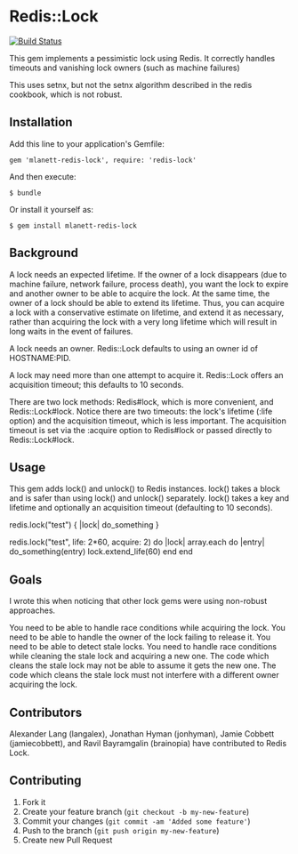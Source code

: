 # Redis::Lock

[![Build Status](https://secure.travis-ci.org/langalex/redis-lock.png?branch=master)](http://travis-ci.org/langalex/redis-lock)


This gem implements a pessimistic lock using Redis.
It correctly handles timeouts and vanishing lock owners (such as machine failures)

This uses setnx, but not the setnx algorithm described in the redis cookbook, which is not robust.

## Installation

Add this line to your application's Gemfile:

    gem 'mlanett-redis-lock', require: 'redis-lock'

And then execute:

    $ bundle

Or install it yourself as:

    $ gem install mlanett-redis-lock

## Background

A lock needs an expected lifetime.
If the owner of a lock disappears (due to machine failure, network failure, process death),
you want the lock to expire and another owner to be able to acquire the lock.
At the same time, the owner of a lock should be able to extend its lifetime.
Thus, you can acquire a lock with a conservative estimate on lifetime, and extend it as necessary,
rather than acquiring the lock with a very long lifetime which will result in long waits in the event of failures.

A lock needs an owner. Redis::Lock defaults to using an owner id of HOSTNAME:PID.

A lock may need more than one attempt to acquire it. Redis::Lock offers an acquisition timeout; this defaults to 10 seconds.

There are two lock methods: Redis#lock, which is more convenient, and Redis::Lock#lock.
Notice there are two timeouts: the lock's lifetime (:life option) and the acquisition timeout, which is less important.
The acquisition timeout is set via the :acquire option to Redis#lock or passed directly to Redis::Lock#lock.

## Usage

This gem adds lock() and unlock() to Redis instances.
lock() takes a block and is safer than using lock() and unlock() separately.
lock() takes a key and lifetime and optionally an acquisition timeout (defaulting to 10 seconds).

redis.lock("test") { |lock| do_something }

redis.lock("test", life: 2*60, acquire: 2) do |lock|
  array.each do |entry|
    do_something(entry)
    lock.extend_life(60)
  end
end

## Goals

I wrote this when noticing that other lock gems were using non-robust approaches.

You need to be able to handle race conditions while acquiring the lock.
You need to be able to handle the owner of the lock failing to release it.
You need to be able to detect stale locks.
You need to handle race conditions while cleaning the stale lock and acquiring a new one.
The code which cleans the stale lock may not be able to assume it gets the new one.
The code which cleans the stale lock must not interfere with a different owner acquiring the lock.

## Contributors

Alexander Lang (langalex), Jonathan Hyman (jonhyman), Jamie Cobbett (jamiecobbett), and Ravil Bayramgalin (brainopia) have contributed to Redis Lock.

## Contributing

1. Fork it
2. Create your feature branch (`git checkout -b my-new-feature`)
3. Commit your changes (`git commit -am 'Added some feature'`)
4. Push to the branch (`git push origin my-new-feature`)
5. Create new Pull Request
